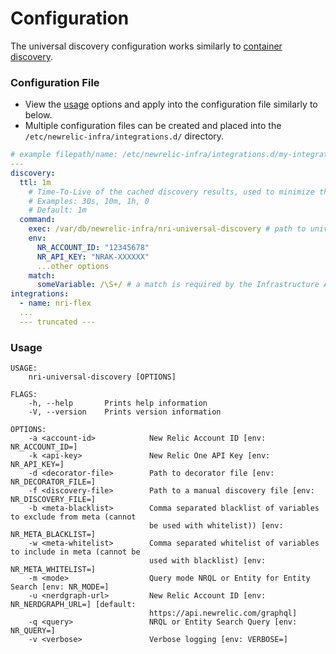 # Configuration

The universal discovery configuration works similarly to [container discovery](https://docs.newrelic.com/docs/integrations/host-integrations/installation/container-auto-discovery-host-integrations).

### Configuration File

- View the [usage](#Usage) options and apply into the configuration file similarly to below.
- Multiple configuration files can be created and placed into the `/etc/newrelic-infra/integrations.d/` directory.

```yaml
# example filepath/name: /etc/newrelic-infra/integrations.d/my-integration-with-discovery.yml
---
discovery:
  ttl: 1m
    # Time-To-Live of the cached discovery results, used to minimize the number of discovery processes. Define as a number followed by a time unit (s, m or h).
    # Examples: 30s, 10m, 1h, 0
    # Default: 1m
  command:
    exec: /var/db/newrelic-infra/nri-universal-discovery # path to universal discovery binary
    env:
      NR_ACCOUNT_ID: "12345678"
      NR_API_KEY: "NRAK-XXXXXX"
      ...other options
    match:
      someVariable: /\S+/ # a match is required by the Infrastructure Agent
integrations:
  - name: nri-flex
  ...
  --- truncated ---
```

### Usage

```
USAGE:
    nri-universal-discovery [OPTIONS]

FLAGS:
    -h, --help       Prints help information
    -V, --version    Prints version information

OPTIONS:
    -a <account-id>            New Relic Account ID [env: NR_ACCOUNT_ID=]
    -k <api-key>               New Relic One API Key [env: NR_API_KEY=]
    -d <decorator-file>        Path to decorator file [env: NR_DECORATOR_FILE=]
    -f <discovery-file>        Path to a manual discovery file [env: NR_DISCOVERY_FILE=]
    -b <meta-blacklist>        Comma separated blacklist of variables to exclude from meta (cannot
                               be used with whitelist)) [env: NR_META_BLACKLIST=]
    -w <meta-whitelist>        Comma separated whitelist of variables to include in meta (cannot be
                               used with blacklist) [env: NR_META_WHITELIST=]
    -m <mode>                  Query mode NRQL or Entity for Entity Search [env: NR_MODE=]
    -u <nerdgraph-url>         New Relic Account ID [env: NR_NERDGRAPH_URL=] [default:
                               https://api.newrelic.com/graphql]
    -q <query>                 NRQL or Entity Search Query [env: NR_QUERY=]
    -v <verbose>               Verbose logging [env: VERBOSE=]
```
